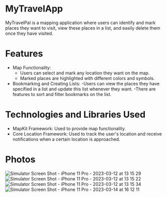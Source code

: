 # MyTravelApp
MyTravelPal is a mapping application where users can identify and mark places they want to visit, view these places in a list, and easily delete them once they have visited.

# Features
- Map Functionality:
  - Users can select and mark any location they want on the map.
  - Marked places are highlighted with different colors and symbols.
- Bookmarking and Creating Lists:
  -Users can view the places they have specified in a list and update this list whenever they want.
  -There are features to sort and filter bookmarks on the list.
# Technologies and Libraries Used
- MapKit Framework: Used to provide map functionality.
- Core Location Framework: Used to track the user's location and receive notifications when a certain location is approached.

# Photos
![Simulator Screen Shot - iPhone 11 Pro - 2023-03-12 at 13 15 29](https://user-images.githubusercontent.com/94488767/225010363-9eac37f7-275b-4253-af98-e42cf6da4e24.png)
![Simulator Screen Shot - iPhone 11 Pro - 2023-03-12 at 13 15 22](https://user-images.githubusercontent.com/94488767/225010508-92228ef2-f525-4f87-af34-05ec6eedabbb.png)
![Simulator Screen Shot - iPhone 11 Pro - 2023-03-12 at 13 15 34](https://user-images.githubusercontent.com/94488767/225010413-66d69e5e-20a6-4cf7-a78a-f614dcaf7208.png)
![Simulator Screen Shot - iPhone 11 Pro - 2023-03-14 at 16 12 11](https://user-images.githubusercontent.com/94488767/225011511-06457cc2-d6d9-4766-80a6-fe1e2b44b1bc.png)
